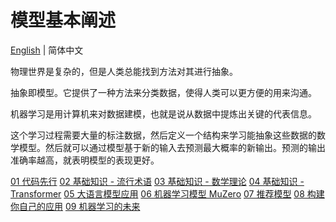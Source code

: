 # 模型基本阐述

[English](./index.md) | 简体中文

物理世界是复杂的，但是人类总能找到方法对其进行抽象。

抽象即模型。它提供了一种方法来分类数据，使得人类可以更方便的用来沟通。

机器学习是用计算机来对数据建模，也就是说从数据中提炼出关键的代表信息。

这个学习过程需要大量的标注数据，然后定义一个结构来学习能抽象这些数据的数学模型。然后就可以通过模型基于新的输入去预测最大概率的新输出。预测的输出准确率越高，就表明模型的表现更好。

[01 代码先行](./01/index_zh-CN.md)
[02 基础知识 - 流行术语](./02/index_zh-CN.md)
[03 基础知识 - 数学理论](./03/index_zh-CN.md)
[04 基础知识 - Transformer](./04/index_zh-CN.md)
[05 大语言模型应用](./05/index_zh-CN.md)
[06 机器学习模型 MuZero](./06/index_zh-CN.md)
[07 推荐模型](./07/index_zh-CN.md)
[08 构建你自己的应用](./08/index_zh-CN.md)
[09 机器学习的未来](./09/index_zh-CN.md)
